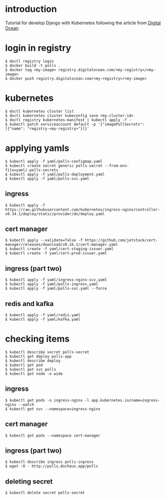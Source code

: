 # introduction

Tutorial for develop Django with Kubernetes following the article from [Digital Ocean](https://www.digitalocean.com/community/tutorials/how-to-deploy-a-scalable-and-secure-django-application-with-kubernetes)

# login in registry

```
$ doctl registry login
$ docker build -t polls .
$ docker tag <my-image> registry.digitalocean.com/<my-registry>/<my-image>
$ docker push registry.digitalocean.com/<my-registry>/<my-image>
```

# kubernetes

```
$ doctl kubernetes cluster list
$ doctl kubernetes cluster kubeconfig save <my-cluster-id>
$ doctl registry kubernetes-manifest | kubectl apply -f -
$ kubectl patch serviceaccount default -p '{"imagePullSecrets": [{"name": "registry-<my-registry>"}]}'
```

# applying yamls

```
$ kubectl apply -f yaml/polls-configmap.yaml
$ kubectl create secret generic polls-secret --from-env-file=yaml/.polls-secrets
$ kubectl apply -f yaml/polls-deployment.yaml
$ kubectl apply -f yaml/polls-svc.yaml
```

## ingress

```
$ kubectl apply -f https://raw.githubusercontent.com/kubernetes/ingress-nginx/controller-v0.34.1/deploy/static/provider/do/deploy.yaml
```

## cert manager

```
$ kubectl apply --validate=false -f https://github.com/jetstack/cert-manager/releases/download/v0.16.1/cert-manager.yaml
$ kubectl create -f yaml/cert-staging-issuer.yaml
$ kubectl create -f yaml/cert-prod-issuer.yaml
```

## ingress (part two)

```
$ kubectl apply -f yaml/ingress-nginx-scv.yaml
$ kubectl apply -f yaml/polls-ingress.yaml
$ kubectl apply -f yaml/polls-svc.yaml --force
```

## redis and kafka

```
$ kubectl apply -f yaml/redis.yaml
$ kubectl apply -f yaml/kafka.yaml
```

# checking items

```
$ kubectl describe secret polls-secret
$ kubectl get deploy polls-app
$ kubectl describe deploy
$ kubectl get pod
$ kubectl get svc polls
$ kubectl get node -o wide
```

## ingress

```
$ kubectl get pods -n ingress-nginx -l app.kubernetes.io/name=ingress-nginx --watch
$ kubectl get svc --namespace=ingress-nginx
```

## cert manager

```
$ kubectl get pods --namespace cert-manager
```

## ingress (part two)

```
$ kubectl describe ingress polls-ingress
$ wget -O - http://polls.dochaus.app/polls
```

## deleting secret

```
$ kubectl delete secret polls-secret
```
